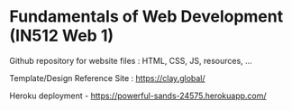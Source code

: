 # Fundamentals of Web Development (IN512 Web 1)

Github repository for website files : HTML, CSS, JS, resources, ...

Template/Design Reference Site : https://clay.global/

Heroku deployment - https://powerful-sands-24575.herokuapp.com/

